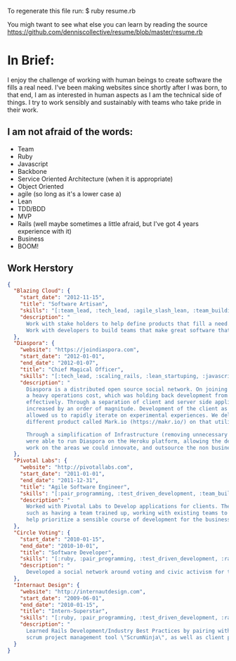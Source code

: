 To regenerate this file run:
    $ ruby resume.rb

You migh twant to see what else you can learn by reading the source
https://github.com/denniscollective/resume/blob/master/resume.rb

# In Brief:

I enjoy the challenge of working with human beings to create software the fills a real need. I've been making websites
since shortly after I was born, to that end, I am as interested in human aspects as I am the technical side of things.
I try to work sensibly and sustainably with teams who take pride in their work.

## I am not afraid of the words:


* Team
* Ruby
* Javascript
* Backbone
* Service Oriented Architecture (when it is appropriate)
* Object Oriented
* agile (so long as it's a lower case a)
* Lean
* TDD/BDD
* MVP
* Rails (well maybe sometimes a little afraid, but I've got 4 years experience with it)
* Business
* BOOM!

## Work Herstory
```json
{
  "Blazing Cloud": {
    "start_date": "2012-11-15",
    "title": "Software Artisan",
    "skills": "[:team_lead, :tech_lead, :agile_slash_lean, :team_building, :advanced_javascript_and_rails_wizardry]",
    "description": "
      Work with stake holders to help define products that fill a need.
      Work with developers to build teams that make great software that fills actual business needs."
  },
  "Diaspora": {
    "website": "https://joindiaspora.com",
    "start_date": "2012-01-01",
    "end_date": "2012-01-07",
    "title": "Chief Magical Officer",
    "skills": "[:tech_lead, :scaling_rails, :lean_startuping, :javascript_superstardom, :fire_fighting]",
    "description": "
      Diaspora is a distributed open source social network. On joining the core team was burdened with
      a heavy operations cost, which was holding back development from being able to scale the platform
      effectively. Through a separation of client and server side applications, server throughput was
      increased by an order of magnitude. Development of the client as a Javascript Application (Backbone)
      allowed us to rapidly iterate on experimental experiences. We delivered a completely
      different product called Mark.io (https://makr.io/) on that utilized the existing server architecture.

      Through a simplification of Infrastructure (removing unnecessary services and dependencies) we
      were able to run Diaspora on the Heroku platform, allowing the developers/business owners to
      work on the areas we could innovate, and outsource the non business critical sectors."
  },
  "Pivotal Labs": {
    "website": "http://pivotallabs.com",
    "start_date": "2011-01-01",
    "end_date": "2011-12-31",
    "title": "Agile Software Engineer",
    "skills": "[:pair_programming, :test_driven_development, :team_building, :rails, :javascript, :consulting, :agile]",
    "description": "
      Worked with Pivotal Labs to Develop applications for clients. The clients presented many different needs
      such as having a team trained up, working with existing teams to refine practices and add horsepower,
      help prioritize a sensible course of development for the business trajectory, and glitter."
  },
  "Circle Voting": {
    "start_date": "2010-01-15",
    "end_date": "2010-10-01",
    "title": "Software Developer",
    "skills": "[:ruby, :pair_programming, :test_driven_development, :rails, :javascript, :jquery]",
    "description": "
      Developed a social network around voting and civic activism for the 2010 mid-term elections."
  },
  "Internaut Design": {
    "website": "http://internautdesign.com",
    "start_date": "2009-06-01",
    "end_date": "2010-01-15",
    "title": "Intern-Superstar",
    "skills": "[:ruby, :pair_programming, :test_driven_development, :rails, :javascript, :jquery]",
    "description": "
      Learned Rails Development/Industry Best Practices by pairing with team members on the consultancy's
      scrum project management tool \"ScrumNinja\", as well as client projects."
  }
}
```